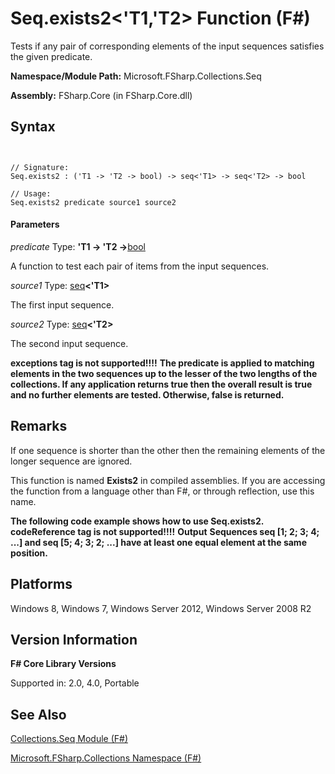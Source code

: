 # Seq.exists2<'T1,'T2> Function (F#)

Tests if any pair of corresponding elements of the input sequences satisfies the given predicate.

**Namespace/Module Path:** Microsoft.FSharp.Collections.Seq

**Assembly:** FSharp.Core (in FSharp.Core.dll)


## Syntax


```


// Signature:
Seq.exists2 : ('T1 -> 'T2 -> bool) -> seq<'T1> -> seq<'T2> -> bool

// Usage:
Seq.exists2 predicate source1 source2

```



#### Parameters
*predicate*
Type: **'T1 -&gt; 'T2 -&gt;**[bool](http://msdn.microsoft.com/en-us/library/89c0cf9c-49ce-4207-a3be-555851a67dd5)


A function to test each pair of items from the input sequences.


*source1*
Type: [seq](http://msdn.microsoft.com/en-us/library/2f0c87c6-8a0d-4d33-92a6-10d1d037ce75)**&lt;'T1&gt;**


The first input sequence.


*source2*
Type: [seq](http://msdn.microsoft.com/en-us/library/2f0c87c6-8a0d-4d33-92a6-10d1d037ce75)**&lt;'T2&gt;**


The second input sequence.



**exceptions tag is not supported!!!!**
**The predicate is applied to matching elements in the two sequences up to the lesser of the two lengths of the collections. If any application returns true then the overall result is true and no further elements are tested. Otherwise, false is returned.**
## Remarks
If one sequence is shorter than the other then the remaining elements of the longer sequence are ignored.

This function is named **Exists2** in compiled assemblies. If you are accessing the function from a language other than F#, or through reflection, use this name.

**The following code example shows how to use Seq.exists2.**
<b>codeReference tag is not supported!!!!</b>
**Output**
**Sequences seq [1; 2; 3; 4; ...] and seq [5; 4; 3; 2; ...] have at least one equal element at the same position.**
## Platforms
Windows 8, Windows 7, Windows Server 2012, Windows Server 2008 R2


## Version Information
**F# Core Library Versions**

Supported in: 2.0, 4.0, Portable




## See Also
[Collections.Seq Module &#40;F&#35;&#41;](Collections.Seq+Module+%28FSharp%29.md)

[Microsoft.FSharp.Collections Namespace &#40;F&#35;&#41;](Microsoft.FSharp.Collections+Namespace+%28FSharp%29.md)

